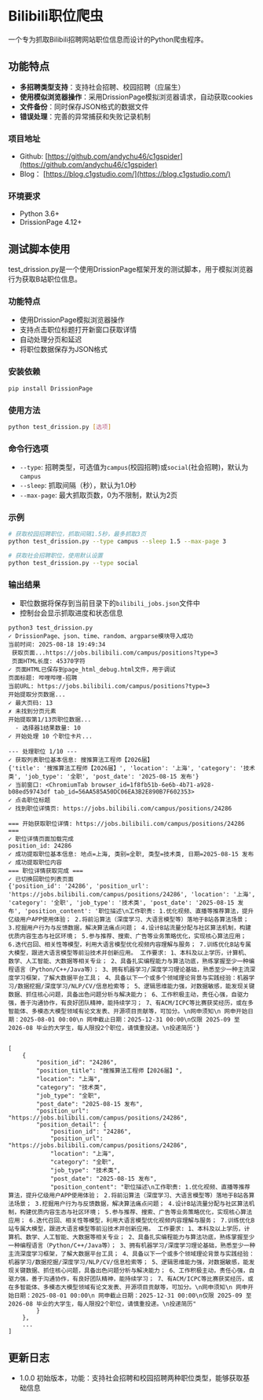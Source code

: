 # Bilibili职位爬虫

一个专为抓取Bilibili招聘网站职位信息而设计的Python爬虫程序。

## 功能特点

- **多招聘类型支持**：支持社会招聘、校园招聘（应届生）
- **使用模似浏览器操作**：采用DrissionPage模拟浏览器请求，自动获取cookies
- **文件备份**：同时保存JSON格式的数据文件
- **错误处理**：完善的异常捕获和失败记录机制


### 项目地址

+ Github: [https://github.com/andychu46/c1gspider](https://github.com/andychu46/c1gspider)
+ Blog： [https://blog.c1gstudio.com/](https://blog.c1gstudio.com/)

### 环境要求

- Python 3.6+
- DrissionPage 4.12+


## 测试脚本使用

test_drission.py是一个使用DrissionPage框架开发的测试脚本，用于模拟浏览器行为获取B站职位信息。

### 功能特点
- 使用DrissionPage模拟浏览器操作
- 支持点击职位标题打开新窗口获取详情
- 自动处理分页和延迟
- 将职位数据保存为JSON格式

### 安装依赖
```bash
pip install DrissionPage
```


### 使用方法
```bash
python test_drission.py [选项]
```

### 命令行选项
- `--type`: 招聘类型，可选值为`campus`(校园招聘)或`social`(社会招聘)，默认为`campus`
- `--sleep`: 抓取间隔（秒），默认为1.0秒
- `--max-page`: 最大抓取页数，0为不限制，默认为2页

### 示例
```bash
# 获取校园招聘职位，抓取间隔1.5秒，最多抓取3页
python test_drission.py --type campus --sleep 1.5 --max-page 3

# 获取社会招聘职位，使用默认设置
python test_drission.py --type social
```

### 输出结果

- 职位数据将保存到当前目录下的`bilibili_jobs.json`文件中
- 控制台会显示抓取进度和状态信息

```
python3 test_drission.py 
✓ DrissionPage、json、time、random、argparse模块导入成功
当前时间: 2025-08-18 19:49:34
 获取页面...https://jobs.bilibili.com/campus/positions?type=3
 页面HTML长度: 45370字符
✓ 页面HTML已保存到page_html_debug.html文件，用于调试
页面标题: 哔哩哔哩-招聘
当前URL: https://jobs.bilibili.com/campus/positions?type=3
开始提取分页数据...
✓ 最大页码: 13
✗ 未找到分页元素
开始提取第1/13页职位数据...
  - 选择器1结果数量: 10
✓ 开始处理 10 个职位卡片...

--- 处理职位 1/10 ---
✓ 获取列表职位基本信息: 搜推算法工程师【2026届】
{'title': '搜推算法工程师【2026届】', 'location': '上海', 'category': '技术类', 'job_type': '全职', 'post_date': '2025-08-15 发布'}
✓ 当前窗口: <ChromiumTab browser_id=1f8fb51b-6e6b-4b71-a928-b08ed59743df tab_id=56AA585A50DC06EA3B2E890B7F602353>
✓ 点击职位标题
✓ 找到职位详情页: https://jobs.bilibili.com/campus/positions/24286

=== 开始获取职位详情: https://jobs.bilibili.com/campus/positions/24286 ===
✓ 职位详情页面加载完成
position_id: 24286
✓ 成功提取职位基本信息: 地点=上海, 类别=全职, 类型=技术类, 日期=2025-08-15 发布
✓ 成功提取职位内容
=== 职位详情获取完成 ===
✓ 已切换回职位列表页面
{'position_id': '24286', 'position_url': 'https://jobs.bilibili.com/campus/positions/24286', 'location': '上海', 'category': '全职', 'job_type': '技术类', 'post_date': '2025-08-15 发布', 'position_content': '职位描述\n工作职责: 1.优化视频、直播等推荐算法，提升亿级用户APP使用体验； 2.将前沿算法（深度学习、大语言模型等）落地于B站各算法场景； 3.挖掘用户行为与反馈数据，解决算法痛点问题； 4.设计B站流量分配与社区算法机制，构建优质内容生态与社区环境； 5.参与推荐、搜索、广告等业务策略优化，实现核心算法应用； 6.迭代召回、相关性等模型，利用大语言模型优化视频内容理解与服务； 7.训练优化B站专属大模型，跟进大语言模型等前沿技术并创新应用。 工作要求: 1、本科及以上学历，计算机、数学、人工智能、大数据等相关专业； 2、具备扎实编程能力与算法功底，熟练掌握至少一种编程语言（Python/C++/Java等）； 3、拥有机器学习/深度学习理论基础，熟悉至少一种主流深度学习框架，了解大数据平台工具； 4、具备以下一个或多个领域理论背景与实践经验：机器学习/数据挖掘/深度学习/NLP/CV/信息检索等； 5、逻辑思维能力强，对数据敏感，能发现关键数据、抓住核心问题，具备出色问题分析与解决能力； 6、工作积极主动，责任心强，自驱力强，善于沟通协作，有良好团队精神，能持续学习； 7、有ACM/ICPC等比赛获奖经历，或在多智能体、多模态大模型领域有论文发表、开源项目贡献等，可加分。\n网申须知\n 网申开始日期：2025-08-01 00:00\n 网申截止日期：2025-12-31 00:00\n仅限 2025-09 至 2026-08 毕业的大学生，每人限投2个职位，请慎重投递。\n投递简历'}
```

```

[
    {
        "position_id": "24286",
        "position_title": "搜推算法工程师【2026届】",
        "location": "上海",
        "category": "技术类",
        "job_type": "全职",
        "post_date": "2025-08-15 发布",
        "position_url": "https://jobs.bilibili.com/campus/positions/24286",
        "position_detail": {
            "position_id": "24286",
            "position_url": "https://jobs.bilibili.com/campus/positions/24286",
            "location": "上海",
            "category": "全职",
            "job_type": "技术类",
            "post_date": "2025-08-15 发布",
            "position_content": "职位描述\n工作职责: 1.优化视频、直播等推荐算法，提升亿级用户APP使用体验； 2.将前沿算法（深度学习、大语言模型等）落地于B站各算法场景； 3.挖掘用户行为与反馈数据，解决算法痛点问题； 4.设计B站流量分配与社区算法机制，构建优质内容生态与社区环境； 5.参与推荐、搜索、广告等业务策略优化，实现核心算法应用； 6.迭代召回、相关性等模型，利用大语言模型优化视频内容理解与服务； 7.训练优化B站专属大模型，跟进大语言模型等前沿技术并创新应用。 工作要求: 1、本科及以上学历，计算机、数学、人工智能、大数据等相关专业； 2、具备扎实编程能力与算法功底，熟练掌握至少一种编程语言（Python/C++/Java等）； 3、拥有机器学习/深度学习理论基础，熟悉至少一种主流深度学习框架，了解大数据平台工具； 4、具备以下一个或多个领域理论背景与实践经验：机器学习/数据挖掘/深度学习/NLP/CV/信息检索等； 5、逻辑思维能力强，对数据敏感，能发现关键数据、抓住核心问题，具备出色问题分析与解决能力； 6、工作积极主动，责任心强，自驱力强，善于沟通协作，有良好团队精神，能持续学习； 7、有ACM/ICPC等比赛获奖经历，或在多智能体、多模态大模型领域有论文发表、开源项目贡献等，可加分。\n网申须知\n 网申开始日期：2025-08-01 00:00\n 网申截止日期：2025-12-31 00:00\n仅限 2025-09 至 2026-08 毕业的大学生，每人限投2个职位，请慎重投递。\n投递简历"
        }
    },
    ...
]

 ```


## 更新日志

- 1.0.0 初始版本，功能：支持社会招聘和校园招聘两种职位类型，能够获取基础信息